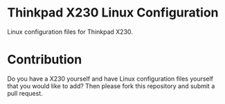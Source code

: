 # Thinkpad X230 Linux Configuration
Linux configuration files for Thinkpad X230.

# Contribution
Do you have a X230 yourself and have Linux configuration files yourself that you would like to add? Then please fork this repository and submit a pull request.
